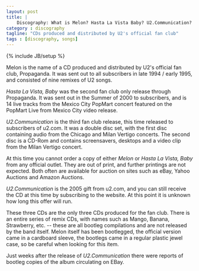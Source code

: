 ```yaml
---
layout: post
title: |
    Discography: What is Melon? Hasta La Vista Baby? U2.Communication?
category : discography
tagline: "CDs produced and distributed by U2's official fan club"
tags : [discography, songs]
---
```

{% include JB/setup %}

Melon is the name of a CD produced and distributed by U2's official fan club, Propaganda. It was sent out to all subscribers in late 1994 / early 1995, and consisted of nine remixes of U2 songs. 

*Hasta La Vista, Baby* was the second fan club only release through Propaganda. It was sent out in the Summer of 2000 to subscribers, and is 14 live tracks from the Mexico City PopMart concert featured on the PopMart Live from Mexico City video release. 

*U2.Communication* is the third fan club release, this time released to subscribers of u2.com. It was a double disc set, with the first disc containing audio from the Chicago and Milan Vertigo concerts. The second disc is a CD-Rom and contains screensavers, desktops and a video clip from the Milan Vertigo concert.

At this time you cannot order a copy of either *Melon* or *Hasta La Vista, Baby* from any official outlet. They are out of print, and further printings are not expected. Both often are available for auction on sites such as eBay, Yahoo Auctions and Amazon Auctions. 

*U2.Communication* is the 2005 gift from u2.com, and you can still receive the CD at this time by subscribing to the website. At this point it is unknown how long this offer will run.

These three CDs are the only three CDs produced for the fan club. There is an entire series of remix CDs, with names such as Mango, Banana, Strawberry, etc. -- these are all bootleg compilations and are not released by the band itself. Melon itself has been bootlegged, the official version came in a cardboard sleeve, the bootlegs came in a regular plastic jewel case, so be careful when looking for this item. 

Just weeks after the release of *U2.Communication* there were reports of bootleg copies of the album circulating on EBay.